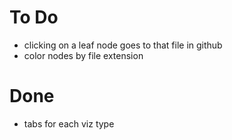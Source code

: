 To Do
=====
* clicking on a leaf node goes to that file in github
* color nodes by file extension

Done
====
* tabs for each viz type
